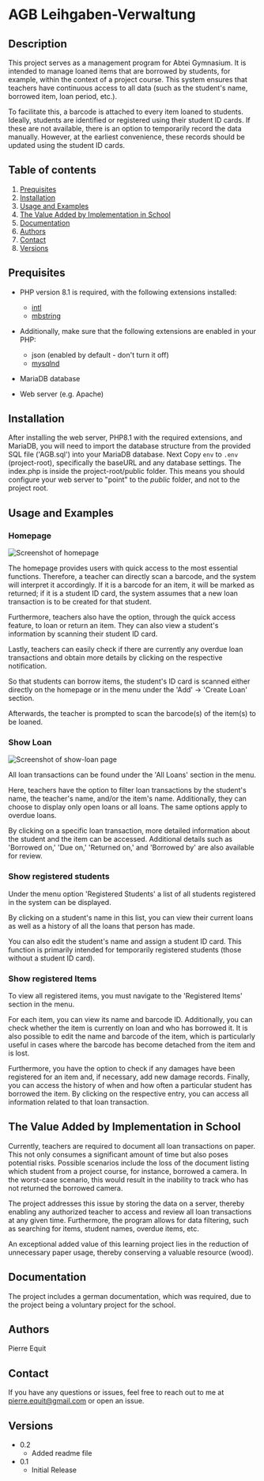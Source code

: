 # AGB Leihgaben-Verwaltung

## Description

This project serves as a management program for Abtei Gymnasium. It is intended to manage loaned items that are borrowed by students, for example, within the context of a project course. This system ensures that teachers have continuous access to all data (such as the student's name, borrowed item, loan period, etc.).

To facilitate this, a barcode is attached to every item loaned to students. Ideally, students are identified or registered using their student ID cards. If these are not available, there is an option to temporarily record the data manually. However, at the earliest convenience, these records should be updated using the student ID cards.

## Table of contents

1. [Prequisites](#prequisites)
2. [Installation](#installation)
3. [Usage and Examples](#usage-and-examples)
4. [The Value Added by Implementation in School](#the-value-added-by-implementation-in-school)
5. [Documentation](#documentation)
6. [Authors](#authors)
7. [Contact](#contact)
8. [Versions](#versions)

## Prequisites

- PHP version 8.1 is required, with the following extensions installed:
    - [intl](http://php.net/manual/en/intl.requirements.php)
    - [mbstring](http://php.net/manual/en/mbstring.installation.php)

- Additionally, make sure that the following extensions are enabled in your PHP:
    - json (enabled by default - don't turn it off)
    - [mysqlnd](http://php.net/manual/en/mysqlnd.install.php)

- MariaDB database
- Web server (e.g. Apache)

## Installation

After installing the web server, PHP8.1 with the required extensions, and MariaDB, you will need to import the database structure from the provided SQL file ('AGB.sql') into your MariaDB database.
Next Copy `env` to `.env` (project-root), specifically the baseURL and any database settings.
The index.php is inside the project-root/public folder. This means you should configure your web server to "point" to the *public* folder, and not to the project root.

## Usage and Examples

### Homepage

![Screenshot of homepage](readme-imgs/homepage.png)

The homepage provides users with quick access to the most essential functions. Therefore, a teacher can directly scan a barcode, and the system will interpret it accordingly. If it is a barcode for an item, it will be marked as returned; if it is a student ID card, the system assumes that a new loan transaction is to be created for that student.

Furthermore, teachers also have the option, through the quick access feature, to loan or return an item. They can also view a student's information by scanning their student ID card.

Lastly, teachers can easily check if there are currently any overdue loan transactions and obtain more details by clicking on the respective notification.

So that students can borrow items, the student's ID card is scanned either directly on the homepage or in the menu under the 'Add' -> 'Create Loan' section.

Afterwards, the teacher is prompted to scan the barcode(s) of the item(s) to be loaned.

### Show Loan

![Screenshot of show-loan page](readme-imgs/show-loan.png)

All loan transactions can be found under the 'All Loans' section in the menu.

Here, teachers have the option to filter loan transactions by the student's name, the teacher's name, and/or the item's name. Additionally, they can choose to display only open loans or all loans. The same options apply to overdue loans.

By clicking on a specific loan transaction, more detailed information about the student and the item can be accessed. Additional details such as 'Borrowed on,' 'Due on,' 'Returned on,' and 'Borrowed by' are also available for review.

### Show registered students

Under the menu option 'Registered Students' a list of all students registered in the system can be displayed.

By clicking on a student's name in this list, you can view their current loans as well as a history of all the loans that person has made.

You can also edit the student's name and assign a student ID card. This function is primarily intended for temporarily registered students (those without a student ID card).

### Show registered Items

To view all registered items, you must navigate to the 'Registered Items' section in the menu.

For each item, you can view its name and barcode ID. Additionally, you can check whether the item is currently on loan and who has borrowed it. It is also possible to edit the name and barcode of the item, which is particularly useful in cases where the barcode has become detached from the item and is lost.

Furthermore, you have the option to check if any damages have been registered for an item and, if necessary, add new damage records. Finally, you can access the history of when and how often a particular student has borrowed the item. By clicking on the respective entry, you can access all information related to that loan transaction.

## The Value Added by Implementation in School

Currently, teachers are required to document all loan transactions on paper. This not only consumes a significant amount of time but also poses potential risks. Possible scenarios include the loss of the document listing which student from a project course, for instance, borrowed a camera. In the worst-case scenario, this would result in the inability to track who has not returned the borrowed camera.

The project addresses this issue by storing the data on a server, thereby enabling any authorized teacher to access and review all loan transactions at any given time. Furthermore, the program allows for data filtering, such as searching for items, student names, overdue items, etc.

An exceptional added value of this learning project lies in the reduction of unnecessary paper usage, thereby conserving a valuable resource (wood).

## Documentation

The project includes a german documentation, which was required, due to the project being a voluntary project for the school.

## Authors

Pierre Equit

## Contact

If you have any questions or issues, feel free to reach out to me at pierre.equit@gmail.com or open an issue.

## Versions

* 0.2
    * Added readme file
* 0.1
    * Initial Release